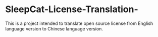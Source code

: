 # SleepCat-License-Translation-
This is a project intended to translate open source license from English language version to Chinese language version.
